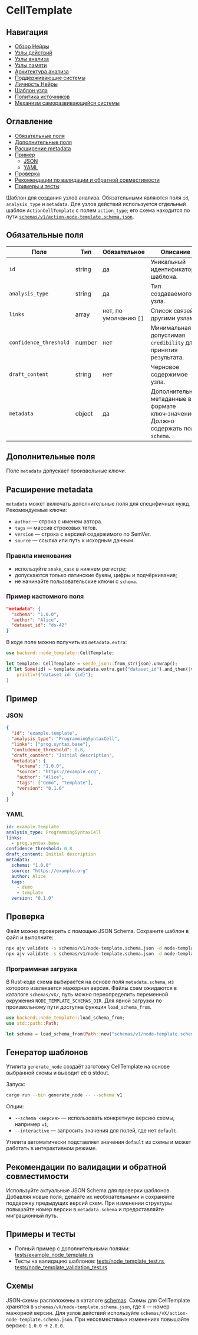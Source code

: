 # CellTemplate

<!-- neira:meta
id: NEI-20250214-155200-node-template-action-note
intent: docs
summary: Добавлено упоминание ActionCellTemplate и ссылки на схему.
-->

## Навигация
- [Обзор Нейры](README.md)
- [Узлы действий](action-nodes.md)
- [Узлы анализа](analysis-nodes.md)
- [Узлы памяти](memory-nodes.md)
- [Архитектура анализа](analysis-architecture.md)
- [Поддерживающие системы](support-systems.md)
- [Личность Нейры](personality.md)
- [Шаблон узла](node-template.md)
- [Политика источников](source-policy.md)
- [Механизм саморазвивающейся системы](self-updating-system.md)

## Оглавление
- [Обязательные поля](#обязательные-поля)
- [Дополнительные поля](#дополнительные-поля)
- [Расширение metadata](#расширение-metadata)
- [Пример](#пример)
  - [JSON](#json)
  - [YAML](#yaml)
- [Проверка](#проверка)
- [Рекомендации по валидации и обратной совместимости](#рекомендации-по-валидации-и-обратной-совместимости)
- [Примеры и тесты](#примеры-и-тесты)


Шаблон для создания узлов анализа. Обязательными являются поля `id`, `analysis_type` и `metadata`.
Для узлов действий используется отдельный шаблон `ActionCellTemplate` с полем
`action_type`; его схема находится по пути
[`schemas/v1/action-node-template.schema.json`](../../schemas/v1/action-node-template.schema.json).

## Обязательные поля

| Поле | Тип | Обязательное | Описание |
| --- | --- | --- | --- |
| `id` | string | да | Уникальный идентификатор шаблона. |
| `analysis_type` | string | да | Тип создаваемого узла. |
| `links` | array<string> | нет, по умолчанию `[]` | Список связей с другими узлами. |
| `confidence_threshold` | number | нет | Минимальная допустимая `credibility` для принятия результата. |
| `draft_content` | string | нет | Черновое содержимое узла. |
| `metadata` | object | да | Дополнительные метаданные в формате ключ‑значение. Должно содержать поле `schema`. |

## Дополнительные поля

Поле `metadata` допускает произвольные ключи.

## Расширение metadata

`metadata` может включать дополнительные поля для специфичных нужд. Рекомендуемые ключи:

- `author` — строка с именем автора.
- `tags` — массив строковых тегов.
- `version` — строка с версией содержимого по SemVer.
- `source` — ссылка или путь к исходным данным.

### Правила именования

- используйте `snake_case` в нижнем регистре;
- допускаются только латинские буквы, цифры и подчёркивания;
- не начинайте пользовательские ключи с `schema`.

### Пример кастомного поля

```json
"metadata": {
  "schema": "1.0.0",
  "author": "Alice",
  "dataset_id": "ds-42"
}
```

В коде поле можно получить из `metadata.extra`:

```rust
use backend::node_template::CellTemplate;

let template: CellTemplate = serde_json::from_str(json).unwrap();
if let Some(id) = template.metadata.extra.get("dataset_id").and_then(|v| v.as_str()) {
    println!("dataset id: {id}");
}
```

## Пример

### JSON

```json
{
  "id": "example.template",
  "analysis_type": "ProgrammingSyntaxCell",
  "links": ["prog.syntax.base"],
  "confidence_threshold": 0.8,
  "draft_content": "Initial description",
  "metadata": {
    "schema": "1.0.0",
    "source": "https://example.org",
    "author": "Alice",
    "tags": ["demo", "template"],
    "version": "0.1.0"
  }
}
```

### YAML

```yaml
id: example.template
analysis_type: ProgrammingSyntaxCell
links:
  - prog.syntax.base
confidence_threshold: 0.8
draft_content: Initial description
metadata:
  schema: "1.0.0"
  source: "https://example.org"
  author: Alice
  tags:
    - demo
    - template
  version: "0.1.0"
```

## Проверка

Файл можно проверить с помощью JSON Schema. Сохраните шаблон в файл и выполните:

```bash
npx ajv validate -s schemas/v1/node-template.schema.json -d node-template.json
npx ajv validate -s schemas/v1/node-template.schema.json -d node-template.yaml
```

### Программная загрузка

В Rust‑коде схема выбирается на основе поля `metadata.schema`, из которого извлекается мажорная версия. Файлы схем ожидаются в каталоге `schemas/vX/`, путь можно переопределить переменной окружения `NODE_TEMPLATE_SCHEMAS_DIR`. Для явной загрузки по произвольному пути доступна функция `load_schema_from`.

```rust
use backend::node_template::load_schema_from;
use std::path::Path;

let schema = load_schema_from(Path::new("schemas/v1/node-template.schema.json")).unwrap();
```

## Генератор шаблонов

Утилита `generate_node` создаёт заготовку CellTemplate на основе выбранной схемы и выводит её в stdout.

Запуск:

```bash
cargo run --bin generate_node -- --schema v1
```

Опции:

- `--schema <версия>` — использовать конкретную версию схемы, например `v1`;
- `--interactive` — запросить значения для полей, где нет `default`.

Утилита автоматически подставляет значения `default` из схемы и может работать в интерактивном режиме.

## Рекомендации по валидации и обратной совместимости

Используйте актуальные JSON Schema для проверки шаблонов. Добавляя новые поля, делайте их необязательными и сохраняйте поддержку предыдущих версий схем. При изменении структуры повышайте номер версии в `metadata.schema` и предоставляйте миграционный путь.

## Примеры и тесты

- Полный пример с дополнительными полями: [tests/example_node_template.rs](tests/example_node_template.rs)
- Тесты на валидацию шаблонов: [tests/node_template_test.rs](tests/node_template_test.rs), [tests/node_template_validation_test.rs](tests/node_template_validation_test.rs)

## Схемы

JSON‑схемы расположены в каталоге [schemas](schemas). Схемы для CellTemplate хранятся в `schemas/vX/node-template.schema.json`, где `X` — номер мажорной версии. Для узлов действий используйте `schemas/vX/action-node-template.schema.json`. При несовместимых изменениях повышайте версию: `1.0.0` → `2.0.0`.
